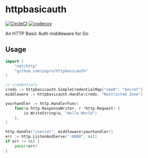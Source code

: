# httpbasicauth
[![CircleCI](https://circleci.com/gh/yspro/httpbasicauth.svg?style=svg)](https://circleci.com/gh/yspro/httpbasicauth)
[![codecov](https://codecov.io/gh/yspro/httpbasicauth/branch/master/graph/badge.svg)](https://codecov.io/gh/yspro/httpbasicauth)

An HTTP Basic Auth middleware for Go

## Usage

```go
import (
    "net/http"
    "github.com/yspro/httpbasicauth"
)

// credentials
creds := httpbasicauth.SimpleCredentialMap{"u$eR": "$ecret"}
middleware := httpbasicauth.Handle(creds, "Restricted Zone")

yourhandler := http.HandlerFunc(
    func(w http.ResponseWriter, r *http.Request) {
        io.WriteString(w, "Hello World")
    },
)

http.Handle("/secret", middleware(yourhandler))
err := http.ListenAndServe(":8080", nil)
if err != nil {
    panic(err)
}
```
